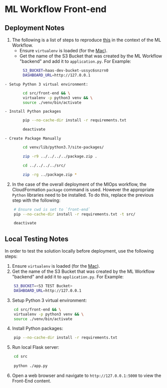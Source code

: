 # ML Workflow Front-end

## Deployment Notes
1. The following is a list of steps to reproduce [this](https://john.soban.ski/an-inexpensive-web-database-app-via-s3-part-one.html) in the context of the ML Workflow.
    - Ensure `virtualenv` is loaded (for the [Mac](https://sourabhbajaj.com/mac-setup/Python/virtualenv.html)).
    - Get the name of the S3 Bucket that was created by the ML Workflow "backend" and add it to `application.py`. For Example:
```bash
        S3_BUCKET=haas-dev-bucket-ussyc6snzrn0
        DASHBOARD_URL=http://127.0.0.1
```
    - Setup Python 3 virtual environment:
```bash
        cd src/front-end && \
        virtualenv -p python3 venv && \
        source ./venv/bin/activate
```
    - Install Python packages
```bash
        pip --no-cache-dir install -r requirements.txt

        deactivate
```
    - Create Package Manually
```bash
        cd venv/lib/python3.7/site-packages/

        zip -r9 ../../../../package.zip .

        cd ../../../../src/

        zip -rg ../package.zip *
```
2. In the case of the overall deployment of the MlOps workflow, the CloudFormation `package` command is used. However the appropriate `Python` libraries need to be installed. To do this, replace the previous step with the following:
```bash
    # Ensure cwd is set to `front-end`
    pip --no-cache-dir install -r requirements.txt -t src/

    deactivate
```

## Local Testing Notes
In order to test the solution locally before deployment, use the following steps:
1. Ensure `virtualenv` is loaded (for the [Mac](https://sourabhbajaj.com/mac-setup/Python/virtualenv.html)).
2. Get the name of the S3 Bucket that was created by the ML Workflow "backend" and add it to `application.py`. For Example:
```bash
    S3_BUCKET=<S3 TEST Bucket>
    DASHBOARD_URL=http://127.0.0.1
```
3. Setup Python 3 virtual environment:
```bash
    cd src/front-end && \
    virtualenv -p python3 venv && \
    source ./venv/bin/activate
```
4. Install Python packages:
```bash
    pip --no-cache-dir install -r requirements.txt
```
5. Run local Flask server:
```bash
    cd src
    
    python ./app.py
```
6. Open a web browser and navigate to `http://127.0.0.1:5000` to view the Front-End content.